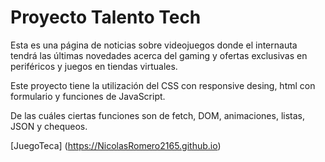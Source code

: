 # Proyecto Talento Tech
Esta es una página de noticias sobre videojuegos donde el internauta tendrá las últimas novedades acerca del gaming y ofertas exclusivas en periféricos y juegos en tiendas virtuales.

Este proyecto tiene la utilización del CSS con responsive desing, html con formulario y funciones de JavaScript.

De las cuáles ciertas funciones son de fetch, DOM, animaciones, listas, JSON y chequeos.

[JuegoTeca] (https://NicolasRomero2165.github.io)
